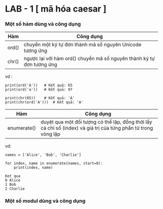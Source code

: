 # LAB - 1 [ mã hóa caesar ]

### Một số hàm dùng và công dụng 

| Hàm | Công dụng |
| ----------- | ----------- |
| ord() | chuyển một ký tự đơn thành mã số nguyên Unicode tương ứng|
| chr() | ngược lại với hàm ord() chuyển mã số nguyên thành ký tự đơn tương ứng|

vd :
```
print(ord('A'))   # Kết quả: 65
print(ord('a'))   # Kết quả: 97
```

```
print(chr(65))    # Kết quả: 'A'
print(chr(ord('A')))  # Kết quả: 'A'
```

| Hàm | Công dụng |
| ----------- | ----------- |
| enumerate() | duyệt qua một đối tượng có thể lặp, đồng thời lấy cả chỉ số (index) và giá trị của từng phần tử trong vòng lặp|

vd:
```
names = ['Alice', 'Bob', 'Charlie']

for index, name in enumerate(names, start=0):
    print(index, name)
```
```
Ket qua
0 Alice
1 Bob
2 Charlie
```


### Một số modul dùng và công dụng 